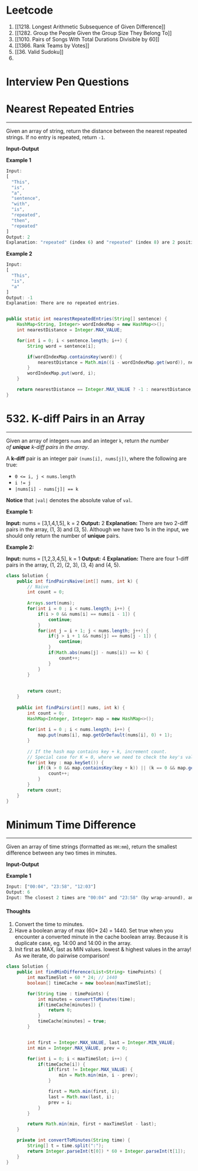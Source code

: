 
# Leetcode
1. [[1218. Longest Arithmetic Subsequence of Given Difference]]
2. [[1282. Group the People Given the Group Size They Belong To]]
3. [[1010. Pairs of Songs With Total Durations Divisible by 60]]
4. [[1366. Rank Teams by Votes]]
5. [[36. Valid Sudoku]]
6. 


# Interview Pen Questions

# **Nearest Repeated Entries**
---

Given an array of string, return the distance between the nearest repeated strings. If no entry is repeated, return `-1`.

**Input-Output**

**Example 1**

```javascript
Input:
[
  "This",
  "is",
  "a",
  "sentence",
  "with",
  "is",
  "repeated",
  "then",
  "repeated"
]
Output: 2
Explanation: "repeated" (index 6) and "repeated" (index 8) are 2 positions away.
```

**Example 2**

```javascript
Input:
[
  "This",
  "is",
  "a"
]
Output: -1
Explanation: There are no repeated entries.
```

```java

public static int nearestRepeatedEntries(String[] sentence) {
    HashMap<String, Integer> wordIndexMap = new HashMap<>();
    int nearestDistance = Integer.MAX_VALUE;

    for(int i = 0; i < sentence.length; i++) {
        String word = sentence[i];

        if(wordIndexMap.containsKey(word)) {
            nearestDistance = Math.min((i - wordIndexMap.get(word)), nearestDistance);
        }
        wordIndexMap.put(word, i);
    }

    return nearestDistance == Integer.MAX_VALUE ? -1 : nearestDistance;
}
```



# 532. K-diff Pairs in an Array
---

Given an array of integers `nums` and an integer `k`, return _the number of **unique** k-diff pairs in the array_.

A **k-diff** pair is an integer pair `(nums[i], nums[j])`, where the following are true:

- `0 <= i, j < nums.length`
- `i != j`
- `|nums[i] - nums[j]| == k`

**Notice** that `|val|` denotes the absolute value of `val`.

**Example 1:**

**Input:** nums = [3,1,4,1,5], k = 2
**Output:** 2
**Explanation:** There are two 2-diff pairs in the array, (1, 3) and (3, 5).
Although we have two 1s in the input, we should only return the number of **unique** pairs.

**Example 2:**

**Input:** nums = [1,2,3,4,5], k = 1
**Output:** 4
**Explanation:** There are four 1-diff pairs in the array, (1, 2), (2, 3), (3, 4) and (4, 5).

```java
class Solution {
    public int findPairsNaive(int[] nums, int k) {
        // Naive
        int count = 0;
        
        Arrays.sort(nums);
        for(int i = 0 ; i < nums.length; i++) {
            if(i > 0 && nums[i] == nums[i - 1]) {
                continue;
            }
            for(int j = i + 1; j < nums.length; j++) {
                if(j > i + 1 && nums[j] == nums[j - 1]) {
                    continue;
                }
                if(Math.abs(nums[j] - nums[i]) == k) {
                    count++;
                }
            }
        }
        
        
        return count;
    }
    
    public int findPairs(int[] nums, int k) {
        int count = 0;
        HashMap<Integer, Integer> map = new HashMap<>();
        
        for(int i = 0 ; i < nums.length; i++) {
            map.put(nums[i], map.getOrDefault(nums[i], 0) + 1);
        }
        
        // If the hash map contains key + k, increment count. 
        // Special case for K = 0, where we need to check the key's value occucing twice. 
        for(int key : map.keySet()) {
            if((k > 0 && map.containsKey(key + k)) || (k == 0 && map.get(key) > 1)) {
                count++;
            }
        }
        return count;
    }
}
```


# **Minimum Time Difference**
---

Given an array of time strings (formatted as `HH:mm`), return the smallest difference between any two times in minutes.

**Input-Output**

**Example 1**

```javascript
Input: ["00:04", "23:58", "12:03"]
Output: 6
Input: The closest 2 times are "00:04" and "23:58" (by wrap-around), and they differ by 6 minutes.
```

#### Thoughts

1. Convert the time to minutes. 
2. Have a boolean array of max (60* 24) = 1440. Set true when you encounter a converted minute in the cache boolean array. Because it is duplicate case, eg. 14:00 and 14:00 in the array. 
3. Init first as MAX, last as MIN values. lowest & highest values in the array! As we iterate, do pairwise comparison! 

```java
class Solution {
    public int findMinDifference(List<String> timePoints) {
        int maxTimeSlot = 60 * 24; // 1440
        boolean[] timeCache = new boolean[maxTimeSlot];

        for(String time : timePoints) {
            int minutes = convertToMinutes(time);
            if(timeCache[minutes]) {
                return 0;
            }
            timeCache[minutes] = true;
        }


        int first = Integer.MAX_VALUE, last = Integer.MIN_VALUE;
        int min = Integer.MAX_VALUE, prev = 0;

        for(int i = 0; i < maxTimeSlot; i++) {
            if(timeCache[i]) {
                if(first != Integer.MAX_VALUE) {
                    min = Math.min(min, i - prev);
                }

                first = Math.min(first, i);
                last = Math.max(last, i);
                prev = i;
            }
        }

        return Math.min(min, first + maxTimeSlot - last);
    }

    private int convertToMinutes(String time) {
        String[] t = time.split(":");
        return Integer.parseInt(t[0]) * 60 + Integer.parseInt(t[1]);
    }
}
```